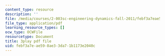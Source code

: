 ```yaml
---
content_type: resource
description: ''
file: /media/courses/2-003sc-engineering-dynamics-fall-2011/febf3a7eae598ae33da71b1173e2040c_QadsG49DY3M.pdf
file_type: application/pdf
learning_resource_types: []
ocw_type: OCWFile
resourcetype: Document
title: 3play pdf file
uid: febf3a7e-ae59-8ae3-3da7-1b1173e2040c
---
```

